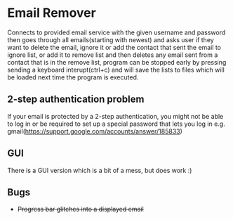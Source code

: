 # Email Remover
Connects to provided email service with the given username and password then goes through all emails(starting with newest) and asks user if they want to delete the email, ignore it or add the contact that sent the email to ignore list, or add it to remove list and then deletes any email sent from a contact that is in the remove list, program can be stopped early by pressing sending a keyboard interupt(ctrl+c) and will save the lists to files which will be loaded next time the program is executed.

## 2-step authentication problem
If your email is protected by a 2-step authentication, you might not be able to log in or be required to set up a special password that lets you log in e.g. gmail(https://support.google.com/accounts/answer/185833)

## GUI
There is a GUI version which is a bit of a mess, but does work :)

## Bugs
- ~~Progress bar glitches into a displayed email~~

